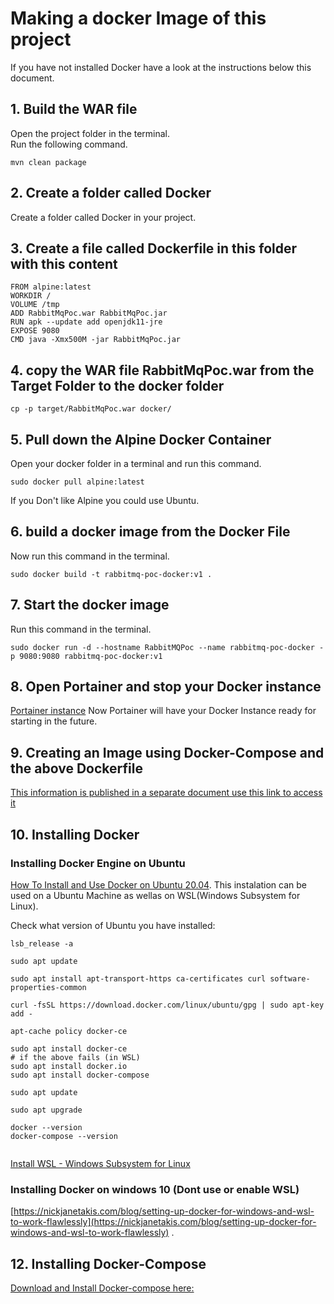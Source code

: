 # Making a docker Image of this project
If you have not installed Docker have a look at the instructions below this document.

## 1. Build the WAR file
Open the project folder in the terminal.   
Run the following command.   
```
mvn clean package
```
## 2. Create a folder called Docker
Create a folder called Docker in your project.   

## 3. Create a file called  Dockerfile in this folder with this content

```
FROM alpine:latest
WORKDIR /
VOLUME /tmp
ADD RabbitMqPoc.war RabbitMqPoc.jar
RUN apk --update add openjdk11-jre
EXPOSE 9080
CMD java -Xmx500M -jar RabbitMqPoc.jar
```
## 4. copy the WAR file RabbitMqPoc.war from the Target Folder to the docker folder
```
cp -p target/RabbitMqPoc.war docker/
```

## 5. Pull down the Alpine Docker Container
Open your docker folder in a terminal and run this command.   

```
sudo docker pull alpine:latest

```
If you Don't like Alpine you could use Ubuntu.   

## 6. build a docker image from the Docker File
Now run this command in the terminal.   
```
sudo docker build -t rabbitmq-poc-docker:v1 .

```

## 7. Start the docker image 
Run this command in the terminal.   
```
sudo docker run -d --hostname RabbitMQPoc --name rabbitmq-poc-docker -p 9080:9080 rabbitmq-poc-docker:v1

```
## 8. Open Portainer and stop your Docker instance
[Portainer instance](http://localhost:9000/)
Now Portainer will have your Docker Instance ready for starting in the future.   

## 9. Creating an Image using Docker-Compose and the above Dockerfile
[This information is published in a separate document use this link to access it](https://github.com/nic0michael/RabbitMQProducerMicroservice/blob/master/%20Creating%20an%20Image%20using%20Docker-Compose%20and%20a%20Dockerfile.md)

## 10. Installing Docker

### Installing Docker Engine on Ubuntu
[How To Install and Use Docker on Ubuntu 20.04](https://www.digitalocean.com/community/tutorials/how-to-install-and-use-docker-on-ubuntu-20-04). 
This instalation can be used on a Ubuntu Machine as wellas on WSL(Windows Subsystem for Linux). 

Check what version of Ubuntu you have installed: 
```
lsb_release -a
```

```
sudo apt update

sudo apt install apt-transport-https ca-certificates curl software-properties-common

curl -fsSL https://download.docker.com/linux/ubuntu/gpg | sudo apt-key add -

apt-cache policy docker-ce

sudo apt install docker-ce
# if the above fails (in WSL)
sudo apt install docker.io
sudo apt install docker-compose

sudo apt update

sudo apt upgrade

docker --version
docker-compose --version
 
```

[Install WSL - Windows Subsystem for Linux](https://docs.microsoft.com/en-us/windows/wsl/install)

###  Installing Docker on windows 10 (Dont use or enable WSL)
[https://nickjanetakis.com/blog/setting-up-docker-for-windows-and-wsl-to-work-flawlessly](https://nickjanetakis.com/blog/setting-up-docker-for-windows-and-wsl-to-work-flawlessly) . 



## 12. Installing Docker-Compose
[Download and Install Docker-compose here:](https://github.com/docker/compose/releases/)


